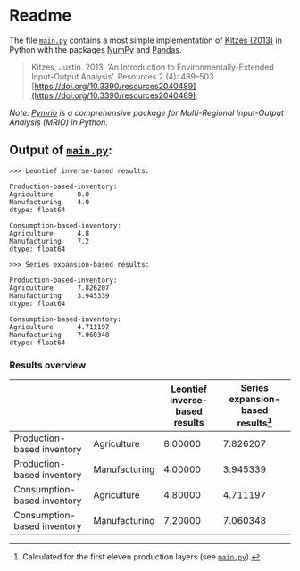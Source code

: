 # Readme

The file [`main.py`](main.py) contains a most simple implementation of [Kitzes (2013)](https://doi.org/10.3390/resources2040489) in Python with the packages [NumPy](https://numpy.org/) and [Pandas](https://pandas.pydata.org/).

> Kitzes, Justin. 2013. ‘An Introduction to Environmentally-Extended Input-Output Analysis’. Resources 2 (4): 489–503. [https://doi.org/10.3390/resources2040489](https://doi.org/10.3390/resources2040489).

_Note: [Pymrio](https://github.com/konstantinstadler/pymrio) is a comprehensive package for Multi-Regional Input-Output Analysis (MRIO) in Python._

## Output of [`main.py`](main.py):
```Txt
>>> Leontief inverse-based results:

Production-based-inventory:
Agriculture      8.0
Manufacturing    4.0
dtype: float64

Consumption-based-inventory:
Agriculture      4.8
Manufacturing    7.2
dtype: float64

>>> Series expansion-based results:

Production-based-inventory:
Agriculture      7.826207
Manufacturing    3.945339
dtype: float64

Consumption-based-inventory:
Agriculture      4.711197
Manufacturing    7.060348
dtype: float64
```

### Results overview

|                             |               | Leontief inverse-based results | Series expansion-based results[^1] |
|-----------------------------|---------------|--------------------------------|------------------------------------|
| Production-based inventory  | Agriculture   | 8.00000                        | 7.826207                           |
| Production-based inventory  | Manufacturing | 4.00000                        | 3.945339                           |
| Consumption-based inventory | Agriculture   | 4.80000                        | 4.711197                           |
| Consumption-based inventory | Manufacturing | 7.20000                        | 7.060348                           |

[^1]: Calculated for the first eleven production layers (see [`main.py`](main.py)).
